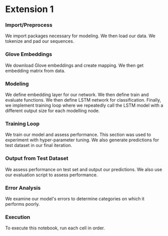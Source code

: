 # Extension 1

### Import/Preprocess

We import packages necessary for modeling. We then load our data. We tokenize and pad our sequences.

### Glove Embeddings

We download Glove embeddings and create mapping. We then get embedding matrix from data.

### Modeling

We define embedding layer for our network. We then define train and evaluate functions. We then define LSTM network for classification. Finally, we implement training loop where we repeatedly call the LSTM model with a different output size for each modelling node.

### Training Loop

We train our model and assess performance. This section was used to experiment with hyper-parameter tuning. We also generate predictions for test dataset in our final iteration.

### Output from Test Dataset

We assess performance on test set and output our predictions. We also use our evaluation script to assess performance.

### Error Analysis

We examine our model's errors to determine categories on which it performs poorly.

### Execution

To execute this notebook, run each cell in order.